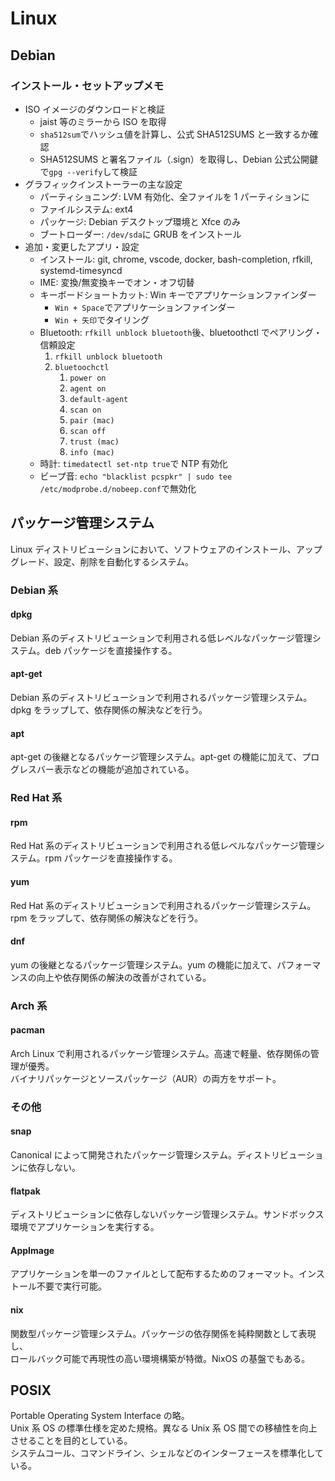 # Linux

## Debian

### インストール・セットアップメモ

- ISO イメージのダウンロードと検証
  - jaist 等のミラーから ISO を取得
  - `sha512sum`でハッシュ値を計算し、公式 SHA512SUMS と一致するか確認
  - SHA512SUMS と署名ファイル（.sign）を取得し、Debian 公式公開鍵で`gpg --verify`して検証
- グラフィックインストーラーの主な設定
  - パーティショニング: LVM 有効化、全ファイルを 1 パーティションに
  - ファイルシステム: ext4
  - パッケージ: Debian デスクトップ環境と Xfce のみ
  - ブートローダー: `/dev/sda`に GRUB をインストール
- 追加・変更したアプリ・設定
  - インストール: git, chrome, vscode, docker, bash-completion, rfkill, systemd-timesyncd
  - IME: 変換/無変換キーでオン・オフ切替
  - キーボードショートカット: Win キーでアプリケーションファインダー
    * `Win + Space`でアプリケーションファインダー
    * `Win + 矢印`でタイリング
  - Bluetooth: `rfkill unblock bluetooth`後、bluetoothctl でペアリング・信頼設定
    1. `rfkill unblock bluetooth`
    1. `bluetoochctl`
       1. `power on`
       1. `agent on`
       1. `default-agent`
       1. `scan on`
       1. `pair (mac)`
       1. `scan off`
       1. `trust (mac)`
       1. `info (mac)`
  - 時計: `timedatectl set-ntp true`で NTP 有効化
  - ビープ音: `echo "blacklist pcspkr" | sudo tee /etc/modprobe.d/nobeep.conf`で無効化

## パッケージ管理システム

Linux ディストリビューションにおいて、ソフトウェアのインストール、アップグレード、設定、削除を自動化するシステム。

### Debian 系

#### dpkg

Debian 系のディストリビューションで利用される低レベルなパッケージ管理システム。deb パッケージを直接操作する。

#### apt-get

Debian 系のディストリビューションで利用されるパッケージ管理システム。dpkg をラップして、依存関係の解決などを行う。

#### apt

apt-get の後継となるパッケージ管理システム。apt-get の機能に加えて、プログレスバー表示などの機能が追加されている。

### Red Hat 系

#### rpm

Red Hat 系のディストリビューションで利用される低レベルなパッケージ管理システム。rpm パッケージを直接操作する。

#### yum

Red Hat 系のディストリビューションで利用されるパッケージ管理システム。rpm をラップして、依存関係の解決などを行う。

#### dnf

yum の後継となるパッケージ管理システム。yum の機能に加えて、パフォーマンスの向上や依存関係の解決の改善がされている。

### Arch 系

#### pacman

Arch Linux で利用されるパッケージ管理システム。高速で軽量、依存関係の管理が優秀。  
バイナリパッケージとソースパッケージ（AUR）の両方をサポート。

### その他

#### snap

Canonical によって開発されたパッケージ管理システム。ディストリビューションに依存しない。

#### flatpak

ディストリビューションに依存しないパッケージ管理システム。サンドボックス環境でアプリケーションを実行する。

#### AppImage

アプリケーションを単一のファイルとして配布するためのフォーマット。インストール不要で実行可能。

#### nix

関数型パッケージ管理システム。パッケージの依存関係を純粋関数として表現し、  
ロールバック可能で再現性の高い環境構築が特徴。NixOS の基盤でもある。

## POSIX

Portable Operating System Interface の略。  
Unix 系 OS の標準仕様を定めた規格。異なる Unix 系 OS 間での移植性を向上させることを目的としている。  
システムコール、コマンドライン、シェルなどのインターフェースを標準化している。

